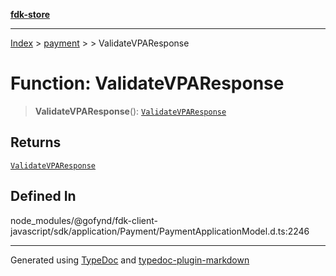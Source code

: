 [**fdk-store**](../../../README.md)
***

[Index](../../../API.md) > [payment](../../README.md) > [<internal>](../README.md) > ValidateVPAResponse

# Function: ValidateVPAResponse

> **ValidateVPAResponse**(): [`ValidateVPAResponse`](../type-aliases/type-alias.ValidateVPAResponse.md)

## Returns

[`ValidateVPAResponse`](../type-aliases/type-alias.ValidateVPAResponse.md)

## Defined In

node\_modules/@gofynd/fdk-client-javascript/sdk/application/Payment/PaymentApplicationModel.d.ts:2246

***
Generated using [TypeDoc](https://typedoc.org/) and [typedoc-plugin-markdown](https://www.npmjs.com/package/typedoc-plugin-markdown)
